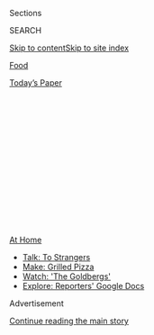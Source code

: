 <div id="app">

<div>

<div>

<div>

<div class="NYTAppHideMasthead css-1q2w90k e1suatyy0">

<div class="section css-ui9rw0 e1suatyy2">

<div class="css-eph4ug er09x8g0">

<div class="css-6n7j50">

</div>

<span class="css-1dv1kvn">Sections</span>

<div class="css-10488qs">

<span class="css-1dv1kvn">SEARCH</span>

</div>

[Skip to content](#site-content)[Skip to site
index](#site-index)

</div>

<div id="masthead-section-label" class="css-1wr3we4 eaxe0e00">

[Food](https://www.nytimes3xbfgragh.onion/section/food)

</div>

<div class="css-10698na e1huz5gh0">

</div>

</div>

<div id="masthead-bar-one" class="section hasLinks css-15hmgas e1csuq9d3">

<div class="css-uqyvli e1csuq9d0">

</div>

<div class="css-1uqjmks e1csuq9d1">

</div>

<div class="css-9e9ivx">

[](https://myaccount.nytimes3xbfgragh.onion/auth/login?response_type=cookie&client_id=vi)

</div>

<div class="css-1bvtpon e1csuq9d2">

[Today’s
Paper](https://www.nytimes3xbfgragh.onion/section/todayspaper)

</div>

</div>

</div>

</div>

<div data-aria-hidden="false">

<div id="site-content" data-role="main">

<div>

<div class="css-1aor85t" style="opacity:0.000000001;z-index:-1;visibility:hidden">

<div class="css-1hqnpie">

<div class="css-epjblv">

<span class="css-17xtcya">[Food](/section/food)</span><span class="css-x15j1o">|</span><span class="css-fwqvlz">Chinatown
Is Coming Back, One Noodle at a
Time</span>

</div>

<div class="css-k008qs">

<div class="css-1iwv8en">

<span class="css-18z7m18"></span>

<div>

</div>

</div>

<span class="css-1n6z4y">https://nyti.ms/3i11kz5</span>

<div class="css-1705lsu">

<div class="css-4xjgmj">

<div class="css-4skfbu" data-role="toolbar" data-aria-label="Social Media Share buttons, Save button, and Comments Panel with current comment count" data-testid="share-tools">

  - 
  - 
  - 
  - 
    
    <div class="css-6n7j50">
    
    </div>

  - 
  - 

</div>

</div>

</div>

</div>

</div>

</div>

<div id="NYT_TOP_BANNER_REGION" class="css-13pd83m">

<div>

<div id="maps-athome-menu" class="section interactive-content interactive-size-medium css-1edisqu">

<div class="css-17ih8de interactive-body">

<div class="at-home-nav__innerContainer">

<div class="at-home-nav__title">

[At
Home](https://www.nytimes3xbfgragh.onion/spotlight/at-home?action=click&pgtype=Article&state=default&region=TOP_BANNER&context=at_home_menu)

</div>

  - [Talk: To
    Strangers](https://www.nytimes3xbfgragh.onion/2020/08/03/well/family/the-benefits-of-talking-to-strangers.html?action=click&pgtype=Article&state=default&region=TOP_BANNER&context=at_home_menu)
  - [Make: Grilled
    Pizza](https://www.nytimes3xbfgragh.onion/2020/08/01/at-home/coronavirus-make-pizza-on-a-grill.html?action=click&pgtype=Article&state=default&region=TOP_BANNER&context=at_home_menu)
  - [Watch: 'The
    Goldbergs'](https://www.nytimes3xbfgragh.onion/2020/07/31/arts/television/goldbergs-abc-stream.html?action=click&pgtype=Article&state=default&region=TOP_BANNER&context=at_home_menu)
  - [Explore: Reporters' Google
    Docs](https://www.nytimes3xbfgragh.onion/interactive/2020/at-home/even-more-reporters-editors-diaries-lists-recommendations.html?action=click&pgtype=Article&state=default&region=TOP_BANNER&context=at_home_menu)

</div>

</div>

</div>

</div>

</div>

<div id="top-wrapper" class="css-1sy8kpn">

<div id="top-slug" class="css-l9onyx">

Advertisement

</div>

[Continue reading the main
story](#after-top)

<div class="ad top-wrapper" style="text-align:center;height:100%;display:block;min-height:250px">

<div id="top" class="place-ad" data-position="top" data-size-key="top">

</div>

</div>

<div id="after-top">

</div>

</div>

<div>

<div id="sponsor-wrapper" class="css-1hyfx7x">

<div id="sponsor-slug" class="css-19vbshk">

Supported by

</div>

[Continue reading the main
story](#after-sponsor)

<div id="sponsor" class="ad sponsor-wrapper" style="text-align:center;height:100%;display:block">

</div>

<div id="after-sponsor">

</div>

</div>

<div class="css-186x18t">

Critic’s Notebook

</div>

<div class="css-1vkm6nb ehdk2mb0">

# Chinatown Is Coming Back, One Noodle at a Time

</div>

Restaurants in the Manhattan neighborhood suffered early in the
pandemic. Some are just now experimenting with outdoor service.

<div class="css-79elbk" data-testid="photoviewer-wrapper">

<div class="css-z3e15g" data-testid="photoviewer-wrapper-hidden">

</div>

<div class="css-1a48zt4 ehw59r15" data-testid="photoviewer-children">

![<span class="css-16f3y1r e13ogyst0" data-aria-hidden="true">About a
dozen restaurants in Manhattan’s Chinatown can take advantage of a
communal outdoor dining
area.</span><span class="css-cnj6d5 e1z0qqy90" itemprop="copyrightHolder"><span class="css-1ly73wi e1tej78p0">Credit...</span><span><span>Jeenah
Moon for The New York
Times</span></span></span>](https://static01.graylady3jvrrxbe.onion/images/2020/08/05/dining/03Chinatown1/merlin_175184061_ed1541c0-f5dc-4ab2-b5a5-e03d4b499648-articleLarge.jpg?quality=75&auto=webp&disable=upscale)

</div>

</div>

<div class="css-18e8msd">

<div class="css-vp77d3 epjyd6m0">

<div class="css-1baulvz">

By [<span class="css-1baulvz last-byline" itemprop="name">Pete
Wells</span>](https://www.nytimes3xbfgragh.onion/by/pete-wells)

</div>

</div>

  - 
    
    <div class="css-ld3wwf e16638kd2">
    
    Published Aug. 3, 2020Updated Aug. 4, 2020,
    <span class="css-epvm6">10:16 a.m.
    ET</span>
    
    </div>

  - 
    
    <div class="css-4xjgmj">
    
    <div class="css-pvvomx" data-role="toolbar" data-aria-label="Social Media Share buttons, Save button, and Comments Panel with current comment count" data-testid="share-tools">
    
      - 
      - 
      - 
      - 
        
        <div class="css-6n7j50">
        
        </div>
    
      - 
      - 
    
    </div>
    
    </div>

</div>

<div class="css-mdjrty">

[阅读简体中文版](https://cn.nytimes3xbfgragh.onion/style/20200804/chinatown-outdoor-dining-coronavirus/ "Read in Simplified Chinese")[閱讀繁體中文版](https://cn.nytimes3xbfgragh.onion/style/20200804/chinatown-outdoor-dining-coronavirus/zh-hant/ "Read in Traditional Chinese")

</div>

</div>

<div class="section meteredContent css-1r7ky0e" name="articleBody" itemprop="articleBody">

<div class="css-1fanzo5 StoryBodyCompanionColumn">

<div class="css-53u6y8">

With an amber chip of roast duck skin on one street and a tangle of lo
mein on another, Chinatown took a few steps out of its long hibernation
last week.

Before New York City had its [first confirmed
case](https://www.nytimes3xbfgragh.onion/2020/03/01/nyregion/new-york-coronvirus-confirmed.html)
of Covid-19 on March 1, the disease had already hurt the neighborhood
indirectly, as baseless fears of Chinese-owned businesses [kept some
visitors
away.](https://www.nytimes3xbfgragh.onion/2020/01/29/nyregion/coronavirus-nyc.html)

Like other Chinese neighborhoods in the city, Manhattan’s Chinatown has
been [slow to
recover](https://www.nytimes3xbfgragh.onion/2020/06/30/nyregion/chinatown-coronavirus-nyc.html?searchResultPosition=1).
When the city began allowing restaurants to place tables on sidewalks
and in parking lanes, and patio umbrellas and potted palms began to
sprout north of Canal Street and west of the Tombs, the streets of
Chinatown remained largely, eerily, deserted.

Then on Wednesday, on the south end of Mott Street, seating for 120
people opened at a string of communal [dining platforms designed to sit
on the pavement by the Rockwell
Group](https://www.rockwellgroup.com/projects/dineout-nyc#:~:text=Our%20solution%2C%20DineOut%20NYC%2C%20designed,to%20feel%20safe%20and%20comfortable.)
architecture firm. The installation, done in bright primary colors and
then painted by local artists and students from the nearby
[Transfiguration School](https://www.transfigurationschoolnyc.org/), is
essentially a socially distanced food court.

</div>

</div>

<div class="css-1fanzo5 StoryBodyCompanionColumn">

<div class="css-53u6y8">

Anyone who finds an empty table can sit down with food bought at one of
the dozen or so businesses that face the new tables. These include two
restaurants, [Hop Kee](http://www.hop-kee-nyc.com/) and [Wo
Hop](https://www.nytimes3xbfgragh.onion/2010/07/07/dining/reviews/07dinbriefs.html),
where generations of New Yorkers and tourists got their first taste of
Chinatown.

</div>

</div>

<div class="css-79elbk" data-testid="photoviewer-wrapper">

<div class="css-z3e15g" data-testid="photoviewer-wrapper-hidden">

</div>

<div class="css-1a48zt4 ehw59r15" data-testid="photoviewer-children">

![<span class="css-16f3y1r e13ogyst0" data-aria-hidden="true">On Mott
Street, modular sets of outdoor seating, with awnings and plexiglass
partitions, were designed by Rockwell
Group.</span><span class="css-cnj6d5 e1z0qqy90" itemprop="copyrightHolder"><span class="css-1ly73wi e1tej78p0">Credit...</span><span>Jeenah
Moon for The New York
Times</span></span>](https://static01.graylady3jvrrxbe.onion/images/2020/08/05/dining/03Chinatown6/03Chinatown6-articleLarge-v2.jpg?quality=75&auto=webp&disable=upscale)

</div>

</div>

<div class="css-1fanzo5 StoryBodyCompanionColumn">

<div class="css-53u6y8">

The project, a nonprofit effort by Rockwell Group and other donors, had
an immediate ripple effect. After seeing the construction earlier last
week, the owner of [Peking Duck
House](https://www.pekingduckhousenyc.com/) began to build a dining
platform on Mott Street for his restaurant, which is just north of the
Rockwell Group cluster. Some businesses on the block had already built
dining areas in the street; once the red, yellow and blue pavilions
arrived, they no longer needed their ad hoc street furniture, and sold
it at a discount to other local restaurants, including [Golden
Unicorn](http://www.goldenunicornrestaurant.com/) and [Hwa Yuan
Szechuan](https://www.nytimes3xbfgragh.onion/2018/02/13/dining/hwa-yuan-szechuan-review-chinese-food.html).

On Tuesday night, Hwa Yuan served its first meals since March that were
not packed in takeout containers. True, customers sat at three tables
next to the curb on East Broadway rather than in one of the newly
decorated dining rooms on the restaurant’s three floors. (Indoor dining
is still prohibited in the city.)

But Hwa Yuan had set the tables as grandly as the circumstances would
permit, nesting delicate white porcelain appetizer plates into porcelain
chargers, and supplying each place setting with two pairs of lacquered
chopsticks propped against a ceramic chopstick rest.

</div>

</div>

<div class="css-1fanzo5 StoryBodyCompanionColumn">

<div class="css-53u6y8">

The city had shaken off most of the day’s heat by the time I arrived for
dinner. Still, the first thing I ordered was a bowl of chilled sesame
noodles.

These are, of course, the noodles that Hwa Yuan began serving when it
was founded by the Sichuan-born chef [Shorty
Tang](https://dinersjournal.blogs.nytimes3xbfgragh.onion/2010/09/30/shorty-tang-sesame-noodle-king-isremembered/)
in 1967. They are the noodles that restaurants across the city have
tried to copy, often without the run of dark vinegar or orange splash of
chile oil that made Mr. Tang’s recipe so thrilling. One day [these
noodles](https://cooking.nytimes3xbfgragh.onion/recipes/9558-takeout-style-sesame-noodles)
will be commemorated by a bronze plaque on the building. For now, the
best way to honor them is to eat
them.

</div>

</div>

<div class="css-79elbk" data-testid="photoviewer-wrapper">

<div class="css-z3e15g" data-testid="photoviewer-wrapper-hidden">

</div>

<div class="css-1a48zt4 ehw59r15" data-testid="photoviewer-children">

<div class="css-1xdhyk6 erfvjey0">

<span class="css-1ly73wi e1tej78p0">Image</span>

<div class="css-zjzyr8">

<div data-testid="lazyimage-container" style="height:257.77777777777777px">

</div>

</div>

</div>

<span class="css-16f3y1r e13ogyst0" data-aria-hidden="true">Hwa Yuan
never closed during the pandemic, but only last week began serving cold
sesame noodles and other dishes
outdoors.</span><span class="css-cnj6d5 e1z0qqy90" itemprop="copyrightHolder"><span class="css-1ly73wi e1tej78p0">Credit...</span><span>Jeenah
Moon for The New York Times</span></span>

</div>

</div>

<div class="css-1fanzo5 StoryBodyCompanionColumn">

<div class="css-53u6y8">

For the sake of comparison, you might also get the shredded bean-curd
salad, for which cold, pressed tofu is sliced into square strands, like
[spaghetti alla
chitarra](https://www.nytimes3xbfgragh.onion/2004/05/26/dining/a-guitar-that-makes-beautiful-pasta.html).
Outfitted with Chinese celery and dressed with sesame oil, it is at
least as refreshing on a hot day as the sesame noodles.

Some people always look as if they should be in a suit, even at the
beach. Hwa Yuan is like that. In its attempt to transfer its elegant
style to the new asphalt-and-concrete ambience, it may have pioneered
the concept of curbside Peking duck carving. A waiter set up a small
table on the sidewalk and, holding a cleaver in one hand and a roast
duck in the other, proceeded to whittle off tiles of skin and flesh
under the LED beam of the streetlights.

Chien Lieh Tang, Shorty Tang’s son and the current chef, said in a phone
interview that he had resisted outdoor dining. Instead, he had lobbied
the city to allow indoor
service.

</div>

</div>

<div class="css-79elbk" data-testid="photoviewer-wrapper">

<div class="css-z3e15g" data-testid="photoviewer-wrapper-hidden">

</div>

<div class="css-1a48zt4 ehw59r15" data-testid="photoviewer-children">

<div class="css-1xdhyk6 erfvjey0">

<span class="css-1ly73wi e1tej78p0">Image</span>

<div class="css-zjzyr8">

<div data-testid="lazyimage-container" style="height:257.77777777777777px">

</div>

</div>

</div>

<span class="css-16f3y1r e13ogyst0" data-aria-hidden="true">Chien Lieh
Tang, Hwa Yuan’s owner, reluctantly brought his restaurant’s formal
service style to the
pavement.</span><span class="css-cnj6d5 e1z0qqy90" itemprop="copyrightHolder"><span class="css-1ly73wi e1tej78p0">Credit...</span><span>Jeenah
Moon for The New York Times</span></span>

</div>

</div>

<div class="css-1fanzo5 StoryBodyCompanionColumn">

<div class="css-53u6y8">

“A Chinese restaurant is different because we have a lot of plate
service,” he said. “You have appetizer, soup, rice, a lot of things, a
lot of sauce, so it’s not easy for Chinese restaurants to put it
outside.”

</div>

</div>

<div class="css-1fanzo5 StoryBodyCompanionColumn">

<div class="css-53u6y8">

There are other challenges in Chinatown. The tourists are gone, and
while jury duty has resumed at some downtown courts, many office
buildings are empty. A handful of sidewalk tables would make little
difference to banquet and dim sum restaurants with space for hundreds of
people at a time, including Jing Fong and 88 Palace, which have not
embraced outdoor dining.

Mr. Tang held out for a month before giving in. “We don’t have a
choice,” he said. “We have to survive.”

Dinner on Mott Street the next night was a less formal affair. A waiter
handed me a paper menu pulled off a ring hanging by the front door. Then
he gestured toward an empty patio table and chairs — donated by the
companies that made them — inside a three-sided plywood pen painted
daisy yellow and separated by plexiglass partitions from the two nearest
tables.

The steamed dumplings, scallops in black-bean sauce and pork chow fun
showed up in plastic takeout containers. The lids were snapped on tight.
Knives, forks and napkins were sealed in plastic. Disposable chopsticks
were handed out if you asked.

It wasn’t until after I’d sat down that I realized my menu wasn’t from
[Wo Hop](https://www.wohop17.com/), where I’d meant to eat, but [Wo Hop
Next Door](https://www.wohop15.com/menu), the younger spinoff run by
another branch of the family. Walking down the red-tiled passageway to
Wo Hop has always felt like entering a noir film. Part of it is the
period décor and the rest is the period cuisine — midcentury chow mein.
There’s nothing cinematic about Wo Hop Next Door.

But I’ve never been one of those people who think the cooking at the two
Wo Hops is different enough to be worth arguing about. And the cooking
registered differently outside, under the forest of fire escapes and
bilingual signage. It is less a step back in time and more a stop along
a guided tour of local history.

</div>

</div>

<div class="css-1fanzo5 StoryBodyCompanionColumn">

<div class="css-53u6y8">

At your outdoor table, you could start with lobster enrobed in a glossy,
harmless sauce at Wo Hop, founded in 1938; move on to crab fried rice
and an entire steamed fish under scallion threads from [Ping’s
Seafood](https://www.nytimes3xbfgragh.onion/2000/08/09/dining/restaurants-diners-and-dinner-exchanging-glances.html?searchResultPosition=1),
open since 1998; then take on a bowl of the trusty soup dumplings from
[Shanghai 21](https://shanghai21togo.com/#), also known as 21 Shanghai
House, which has been there less than a
decade.

</div>

</div>

<div class="css-79elbk" data-testid="photoviewer-wrapper">

<div class="css-z3e15g" data-testid="photoviewer-wrapper-hidden">

</div>

<div class="css-1a48zt4 ehw59r15" data-testid="photoviewer-children">

<div class="css-1xdhyk6 erfvjey0">

<span class="css-1ly73wi e1tej78p0">Image</span>

<div class="css-zjzyr8">

<div data-testid="lazyimage-container" style="height:257.77777777777777px">

</div>

</div>

</div>

<span class="css-16f3y1r e13ogyst0" data-aria-hidden="true">Pinklady
Cheese Tart, a bakery, opened on Mott Street during the
pandemic.</span><span class="css-cnj6d5 e1z0qqy90" itemprop="copyrightHolder"><span class="css-1ly73wi e1tej78p0">Credit...</span><span>Jeenah
Moon for The New York Times</span></span>

</div>

</div>

<div class="css-1fanzo5 StoryBodyCompanionColumn">

<div class="css-53u6y8">

You could bring your tour up to this year with dessert from [Pinklady
Cheese Tart](https://pinkladycheesetart.business.site/). Jean Lim, a
young entrepreneur who moved to New York from Malaysia, signed the lease
on her narrow bakery in February.

She moved ahead with her plan, even when there was almost nobody on Mott
Street to buy her crisp, twice-baked pastry shells filled with whipped,
sweetened fresh cheese. She makes some plain and flavors others with,
for instance, matcha or chocolate. A single palm-size tart is $2.75, and
will disappear in a minute or less.

Chinatown’s geologic layering of successive generations of immigrants,
cuisines and sensibilities is one source of its enduring allure to
hungry, curious visitors. Tradition anchors the neighborhood, but also
makes it vulnerable. Although restaurants there have long offered
takeout, online ordering is unheard of at many of them, or was until the
pandemic forced some owners to adapt.

Narrow sidewalks and streets that seem to have more than their share of
restricted parking spaces made it hard for some Chinatown restaurants to
take advantage of the new outdoor dining rules. And the frugality that
helps businesses there come through lean times also made them reluctant
to spend money on outdoor seating that may end up in the trash in a few
months, according to Wellington Chen, the executive director of the
[Chinatown Business Improvement
District](http://supportchinatownbid.org/).

</div>

</div>

<div class="css-79elbk" data-testid="photoviewer-wrapper">

<div class="css-z3e15g" data-testid="photoviewer-wrapper-hidden">

</div>

<div class="css-1a48zt4 ehw59r15" data-testid="photoviewer-children">

<div class="css-1xdhyk6 erfvjey0">

<span class="css-1ly73wi e1tej78p0">Image</span>

<div class="css-zjzyr8">

<div data-testid="lazyimage-container" style="height:257.77777777777777px">

</div>

</div>

</div>

<span class="css-16f3y1r e13ogyst0" data-aria-hidden="true">Wun Yin Wu,
left, helped paint a new dining pavilion for Peking Duck House, his Mott
Street
restaurant.</span><span class="css-cnj6d5 e1z0qqy90" itemprop="copyrightHolder"><span class="css-1ly73wi e1tej78p0">Credit...</span><span>Jeenah
Moon for The New York Times</span></span>

</div>

</div>

<div class="css-1fanzo5 StoryBodyCompanionColumn">

<div class="css-53u6y8">

His group has lent restaurants its canopies, outdoor lights, tables,
chairs and umbrellas, along with sandbags to weigh them down. It trucked
in 6,400 pounds of rich soil to fill the planter boxes that restaurants
use as a buffer between traffic lanes and in-street seating, and moved
the boxes from restaurants that no longer need them to ones that did,
like Golden Unicorn. (That restaurant and Peking Duck House did not
return calls about their reopenings, but Mr. Chen believes that both
will begin serving outdoors within the next
week.)

</div>

</div>

<div class="css-79elbk" data-testid="photoviewer-wrapper">

<div class="css-z3e15g" data-testid="photoviewer-wrapper-hidden">

</div>

<div class="css-1a48zt4 ehw59r15" data-testid="photoviewer-children">

<div class="css-1xdhyk6 erfvjey0">

<span class="css-1ly73wi e1tej78p0">Image</span>

<div class="css-zjzyr8">

<div data-testid="lazyimage-container" style="height:257.77777777777777px">

</div>

</div>

</div>

<span class="css-16f3y1r e13ogyst0" data-aria-hidden="true">For its
first communal-seating structures, Rockwell Group looked for areas where
additional resources could help restaurants take advantage of the new
outdoor dining rules. The next installation will be in Jackson Heights,
Queens.</span><span class="css-cnj6d5 e1z0qqy90" itemprop="copyrightHolder"><span class="css-1ly73wi e1tej78p0">Credit...</span><span>Jeenah
Moon for The New York Times</span></span>

</div>

</div>

<div class="css-1fanzo5 StoryBodyCompanionColumn">

<div class="css-53u6y8">

The new seating on Mott Street is Rockwell Group’s sixth outdoor-dining
installation, and the first one shared by several restaurants.

Another communal dining cluster is scheduled for later this month. It
will radiate from the intersection of 37th Road and 74th Street in
Jackson Heights, in the part of Queens that had the highest
concentration of illness from Covid-19. Like the businesses of
Chinatown, the Nepalese, Bangladeshi and Indian restaurants on those
blocks have been slow to exploit the new outdoor dining rules.

Working with the city Department of Transportation, the firm looked in
the five boroughs to identify “locations where the operators weren’t
capable of rallying resources to help themselves,” in the words of David
Rockwell, the firm’s founder.

“It’s been so terrifying to look at the empty city and see it just as
hardware,” Mr. Rockwell said. “In theater, when there’s not a
performance, the art form doesn’t exist. In some ways, cities are like
that. Walking around the city you see these big gaping wounds. And you
see these pockets where people have started to dine out.”

</div>

</div>

<div>

</div>

<div class="css-1fanzo5 StoryBodyCompanionColumn">

<div class="css-53u6y8">

*Follow* [*NYT Food on Twitter*](https://twitter.com/nytfood) *and*
[*NYT Cooking on Instagram*](https://www.instagram.com/nytcooking/)*,*
[*Facebook*](https://www.facebookcorewwwi.onion/nytcooking/)*,*
[*YouTube*](https://www.youtube.com/nytcooking) *and*
[*Pinterest*](https://www.pinterest.com/nytcooking/)*.* [*Get regular
updates from NYT Cooking, with recipe suggestions, cooking tips and
shopping
advice*](https://www.nytimes3xbfgragh.onion/newsletters/cooking)*.*

</div>

</div>

</div>

<div>

</div>

<div>

</div>

<div>

</div>

<div>

<div id="bottom-wrapper" class="css-1ede5it">

<div id="bottom-slug" class="css-l9onyx">

Advertisement

</div>

[Continue reading the main
story](#after-bottom)

<div id="bottom" class="ad bottom-wrapper" style="text-align:center;height:100%;display:block;min-height:90px">

</div>

<div id="after-bottom">

</div>

</div>

</div>

</div>

</div>

## Site Index

<div>

</div>

## Site Information Navigation

  - [© <span>2020</span> <span>The New York Times
    Company</span>](https://help.nytimes3xbfgragh.onion/hc/en-us/articles/115014792127-Copyright-notice)

<!-- end list -->

  - [NYTCo](https://www.nytco.com/)
  - [Contact
    Us](https://help.nytimes3xbfgragh.onion/hc/en-us/articles/115015385887-Contact-Us)
  - [Work with us](https://www.nytco.com/careers/)
  - [Advertise](https://nytmediakit.com/)
  - [T Brand Studio](http://www.tbrandstudio.com/)
  - [Your Ad
    Choices](https://www.nytimes3xbfgragh.onion/privacy/cookie-policy#how-do-i-manage-trackers)
  - [Privacy](https://www.nytimes3xbfgragh.onion/privacy)
  - [Terms of
    Service](https://help.nytimes3xbfgragh.onion/hc/en-us/articles/115014893428-Terms-of-service)
  - [Terms of
    Sale](https://help.nytimes3xbfgragh.onion/hc/en-us/articles/115014893968-Terms-of-sale)
  - [Site
    Map](https://spiderbites.nytimes3xbfgragh.onion)
  - [Help](https://help.nytimes3xbfgragh.onion/hc/en-us)
  - [Subscriptions](https://www.nytimes3xbfgragh.onion/subscription?campaignId=37WXW)

</div>

</div>

</div>

</div>
